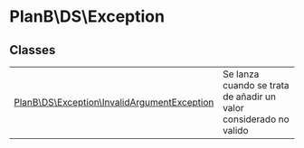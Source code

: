 
                                                                                                                                            
    
# PlanB\DS\Exception



## Classes
| | |
| --- | --- |
| [PlanB\DS\Exception\InvalidArgumentException](../../PlanB/DS/Exception/InvalidArgumentException.md) | Se lanza cuando se trata de añadir un valor considerado no valido |






                                                                                                                                                                                                                                                                                                                                                                                                            
    
                                                                                                                                                                                                                                                                             
                